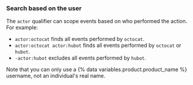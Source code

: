 ### Search based on the user

The `actor` qualifier can scope events based on who performed the action. For example:

- `actor:octocat` finds all events performed by `octocat`.
- `actor:octocat actor:hubot` finds all events performed by `octocat` or `hubot`.
- `-actor:hubot` excludes all events performed by `hubot`.

Note that you can only use a {% data variables.product.product_name %} username, not an individual's real name.
